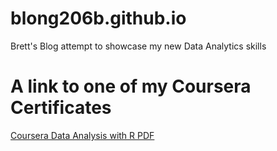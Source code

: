 # blong206b.github.io
Brett's Blog attempt to showcase my new Data Analytics skills
# A link to one of my Coursera Certificates
[Coursera Data Analysis with R PDF](https://blong206b.github.io/assets/images/Coursera_Data_Analysis_with_R.pdf)
